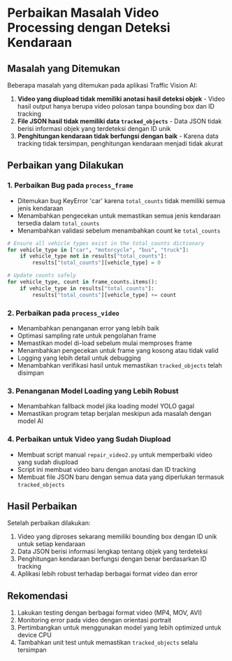 # Perbaikan Masalah Video Processing dengan Deteksi Kendaraan

## Masalah yang Ditemukan

Beberapa masalah yang ditemukan pada aplikasi Traffic Vision AI:

1. **Video yang diupload tidak memiliki anotasi hasil deteksi objek** - Video hasil output hanya berupa video polosan tanpa bounding box dan ID tracking
2. **File JSON hasil tidak memiliki data `tracked_objects`** - Data JSON tidak berisi informasi objek yang terdeteksi dengan ID unik
3. **Penghitungan kendaraan tidak berfungsi dengan baik** - Karena data tracking tidak tersimpan, penghitungan kendaraan menjadi tidak akurat

## Perbaikan yang Dilakukan

### 1. Perbaikan Bug pada `process_frame`

- Ditemukan bug KeyError 'car' karena `total_counts` tidak memiliki semua jenis kendaraan
- Menambahkan pengecekan untuk memastikan semua jenis kendaraan tersedia dalam `total_counts`
- Menambahkan validasi sebelum menambahkan count ke `total_counts`

```python
# Ensure all vehicle types exist in the total_counts dictionary
for vehicle_type in ["car", "motorcycle", "bus", "truck"]:
    if vehicle_type not in results["total_counts"]:
        results["total_counts"][vehicle_type] = 0

# Update counts safely
for vehicle_type, count in frame_counts.items():
    if vehicle_type in results["total_counts"]:
        results["total_counts"][vehicle_type] += count
```

### 2. Perbaikan pada `process_video`

- Menambahkan penanganan error yang lebih baik
- Optimasi sampling rate untuk pengolahan frame
- Memastikan model di-load sebelum mulai memproses frame
- Menambahkan pengecekan untuk frame yang kosong atau tidak valid
- Logging yang lebih detail untuk debugging
- Menambahkan verifikasi hasil untuk memastikan `tracked_objects` telah disimpan

### 3. Penanganan Model Loading yang Lebih Robust

- Menambahkan fallback model jika loading model YOLO gagal
- Memastikan program tetap berjalan meskipun ada masalah dengan model AI

### 4. Perbaikan untuk Video yang Sudah Diupload

- Membuat script manual `repair_video2.py` untuk memperbaiki video yang sudah diupload
- Script ini membuat video baru dengan anotasi dan ID tracking
- Membuat file JSON baru dengan semua data yang diperlukan termasuk `tracked_objects`

## Hasil Perbaikan

Setelah perbaikan dilakukan:

1. Video yang diproses sekarang memiliki bounding box dengan ID unik untuk setiap kendaraan
2. Data JSON berisi informasi lengkap tentang objek yang terdeteksi
3. Penghitungan kendaraan berfungsi dengan benar berdasarkan ID tracking
4. Aplikasi lebih robust terhadap berbagai format video dan error

## Rekomendasi

1. Lakukan testing dengan berbagai format video (MP4, MOV, AVI)
2. Monitoring error pada video dengan orientasi portrait
3. Pertimbangkan untuk menggunakan model yang lebih optimized untuk device CPU
4. Tambahkan unit test untuk memastikan `tracked_objects` selalu tersimpan

